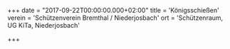 +++
date = "2017-09-22T00:00:00.000+02:00"
title = 'Königsschießen'
verein = 'Schützenverein Bremthal / Niederjosbach'
ort = 'Schützenraum, UG KiTa, Niederjosbach'

+++

      